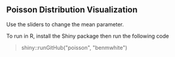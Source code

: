 ## Poisson Distribution Visualization

Use the sliders to change the mean parameter.

To run in R, install the Shiny package then run the following code

>shiny::runGitHub("poisson", "benmwhite")
